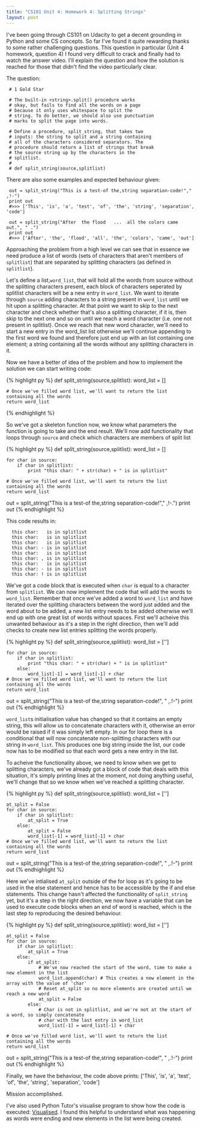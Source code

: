 ```yaml
---
title: "CS101 Unit 4: Homework 4: Splitting Strings"
layout: post
---
```


I've been going through CS101 on Udacity to get a decent grounding in Python and some CS concepts. So far I've found it quite rewarding thanks to some rather challenging questions. This question in particular (Unit 4 homework, question 4) I found very difficult to crack and finally had to watch the answer video. I'll explain the question and how the solution is reached for those that didn't find the video particularly clear.

The question:
     
     # 1 Gold Star
     
     # The built-in <string>.split() procedure works
     # okay, but fails to find all the words on a page
     # because it only uses whitespace to split the
     # string. To do better, we should also use punctuation
     # marks to split the page into words.
     
     # Define a procedure, split_string, that takes two
     # inputs: the string to split and a string containing
     # all of the characters considered separators. The
     # procedure should return a list of strings that break
     # the source string up by the characters in the
     # splitlist.
     #
     # def split_string(source,splitlist)
     
There are also some examples and expected behaviour given:
     
     out = split_string("This is a test-of the,string separation-code!"," ,!-")
     print out
     #>>> ['This', 'is', 'a', 'test', 'of', 'the', 'string', 'separation', 'code']
     
     out = split_string("After  the flood   ...  all the colors came out.", " .")
     print out
     #>>> ['After', 'the', 'flood', 'all', 'the', 'colors', 'came', 'out']
     
Approaching the problem from a high level we can see that in essence we need produce a list of words (sets of characters that aren't members of `splitlist`) that are separated by splitting characters (as defined in `splitlist`). 

Let's define a list,`word_list`, that will hold all the words from source without the splitting characters present, each block of characters seperated by splitlist characters will be a new entry in `word_list`. We want to iterate through `source` adding characters to a string present in `word_list` until we hit upon a splitting character. At that point we want to skip to the next character and check whether that's also a splitting character, if it is, then skip to the next one and so on until we reach a word character (i.e. one not present in splitlist). Once we reach that new word character, we'll need to start a new entry in the word_list list otherwise we'll continue appending to the first word we found and therefore just end up with an list containing one element; a string containing all the words without any splitting characters in it.


Now we have a better of idea of the problem and how to implement the solution we can start writing code:

{% highlight py %}
def split_string(source,splitlist):
    word_list = []

    # Once we've filled word list, we'll want to return the list containing all the words
    return word_list
{% endhighlight %}

So we've got a skeleton function now, we know what parameters the function is going to take and the end result. We'll now add functionality that loops through `source` and check which characters are members of split list

{% highlight py %}
def split_string(source,splitlist):
    word_list = []

    for char in source:
        if char in splitlist:
            print "this char: " + str(char) + " is in splitlist"

    # Once we've filled word list, we'll want to return the list containing all the words
    return word_list

out = split_string("This is a test-of the,string separation-code!"," ,!-.")
print out
{% endhighlight %}

This code results in:

      this char:   is in splitlist
      this char:   is in splitlist
      this char:   is in splitlist
      this char: - is in splitlist
      this char:   is in splitlist
      this char: , is in splitlist
      this char:   is in splitlist
      this char: - is in splitlist
      this char: ! is in splitlist

We've got a code block that is executed when `char` is equal to a character from `splitlist`. We can now implement the code that will add the words to `word_list`. Remember that once we've added a word to `word_list` and have iterated over the splitting characters between the word just added and the word about to be added, a new list entry needs to be added otherwise we'll end up with one great list of words without spaces. First we'll acheive this unwanted behaviour as it's a step in the right direction, then we'll add checks to create new list entries splitting the words properly.

{% highlight py %}
def split_string(source,splitlist):
    word_list = ['']

    for char in source:
        if char in splitlist:
            print "this char: " + str(char) + " is in splitlist"
        else:
            word_list[-1] = word_list[-1] + char
    # Once we've filled word list, we'll want to return the list containing all the words
    return word_list

out = split_string("This is a test-of the,string separation-code!", " ,.!-")
print out
{% endhighlight %}

`word_list`s initialisation value has changed so that it contains an empty string, this will allow us to concatenate characters with it, otherwise an error would be raised if it was simply left empty. In our for loop there is a conditional that will now concatenate non-splitting characters with our string in `word_list`. This produces one big string inside the list, our code now has to be modified so that each word gets a new entry in the list.

To acheive the functionality above, we need to know when we get to splitting characters, we've already got a block of code that deals with this situation, it's simply printing lines at the moment, not doing anything useful, we'll change that so we know when we've reached a splitting character.


{% highlight py %}
def split_string(source,splitlist):
    word_list = ['']

    at_split = False
    for char in source:
        if char in splitlist:
            at_split = True
        else:
            at_split = False
            word_list[-1] = word_list[-1] + char
    # Once we've filled word list, we'll want to return the list containing all the words
    return word_list

out = split_string("This is a test-of the,string separation-code!", " ,.!-")
print out
{% endhighlight %}

Here we've intialised `at_split` outside of the for loop as it's going to be used in the else statement and hence has to be accessible by the if and else statements. This change hasn't affected the functionality of `split_string` yet, but it's a step in the right direction, we now have a variable that can be used to execute code blocks when an end of word is reached, which is the last step to reproducing the desired behaviour.


{% highlight py %}
def split_string(source,splitlist):
    word_list = ['']

    at_split = False
    for char in source:
        if char in splitlist:
            at_split = True
        else:
            if at_split:
                # We've now reached the start of the word, time to make a new element in the list
                word_list.append(char) # This creates a new element in the array with the value of 'char'
                # Reset at_split so no more elements are created until we reach a new word
                at_split = False
            else:
                # Char is not in splitlist, and we're not at the start of a word, so simply concatenate
                # char with the last entry in word_list
                word_list[-1] = word_list[-1] + char

    # Once we've filled word list, we'll want to return the list containing all the words
    return word_list

out = split_string("This is a test-of the,string separation-code!", " ,.!-")
print out
{% endhighlight %}

Finally, we have the behaviour, the code above prints:
      ['This', 'is', 'a', 'test', 'of', 'the', 'string', 'separation', 'code']

Mission accomplished.

I've also used Python Tutor's visualise program to show how the code is executed: [Visualised](http://goo.gl/GSRHJ). I found this helpful to understand what was happening as words were ending and new elements in the list were being created.
